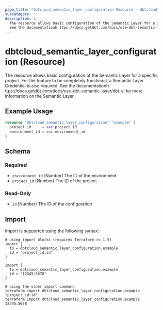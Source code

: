 ```yaml
---
page_title: "dbtcloud_semantic_layer_configuration Resource - dbtcloud"
subcategory: ""
description: |-
  The resource allows basic configuration of the Semantic Layer for a specific project. For the feature to be completely functional, a Semantic Layer Credential is also required.
  See the documentationh ttps://docs.getdbt.com/docs/use-dbt-semantic-layer/dbt-sl for more information on the Semantic Layer.
---
```


# dbtcloud_semantic_layer_configuration (Resource)


The resource allows basic configuration of the Semantic Layer for a specific project. For the feature to be completely functional, a Semantic Layer Credential is also required.
See the documentationh ttps://docs.getdbt.com/docs/use-dbt-semantic-layer/dbt-sl for more information on the Semantic Layer.

## Example Usage

```terraform
resource "dbtcloud_semantic_layer_configuration" "example" {
  project_id     = var.project_id
  environment_id = var.environment_id
}
```

<!-- schema generated by tfplugindocs -->
## Schema

### Required

- `environment_id` (Number) The ID of the environment
- `project_id` (Number) The ID of the project

### Read-Only

- `id` (Number) The ID of the configuration

## Import

Import is supported using the following syntax:

```shell
# using import blocks (requires Terraform >= 1.5)
import {
  to = dbtcloud_semantic_layer_configuration.example
  id = "project_id:id"
}

import {
  to = dbtcloud_semantic_layer_configuration.example
  id = "12345:5678"
}

# using the older import command
terraform import dbtcloud_semantic_layer_configuration.example "project_id:id"
terraform import dbtcloud_semantic_layer_configuration.example 12345:5678
```
